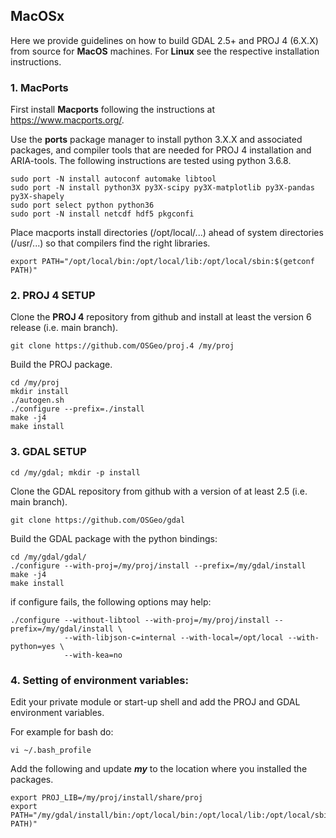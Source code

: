 ## MacOSx
Here we provide guidelines on how to build GDAL 2.5+ and PROJ 4 (6.X.X) from source for **MacOS** machines. For **Linux** see the respective installation instructions. 

### 1. MacPorts
First install **Macports** following the instructions at https://www.macports.org/.

Use the **ports** package manager to install python 3.X.X and associated packages, and compiler tools that are needed for PROJ 4 installation and ARIA-tools.
The following instructions are tested using python 3.6.8.

```
sudo port -N install autoconf automake libtool
sudo port -N install python3X py3X-scipy py3X-matplotlib py3X-pandas py3X-shapely
sudo port select python python36
sudo port -N install netcdf hdf5 pkgconfi
```
Place macports install directories (/opt/local/...) ahead of system directories (/usr/...) so that compilers find the right libraries.
```
export PATH="/opt/local/bin:/opt/local/lib:/opt/local/sbin:$(getconf PATH)"
```

### 2. PROJ 4 SETUP
Clone the **PROJ 4** repository from github and install at least the version 6 release (i.e. main branch).

```
git clone https://github.com/OSGeo/proj.4 /my/proj
```

Build the PROJ package.
```
cd /my/proj
mkdir install
./autogen.sh
./configure --prefix=./install 
make -j4
make install
```

### 3. GDAL SETUP
```
cd /my/gdal; mkdir -p install
```

Clone the GDAL repository from github with a version of at least 2.5 (i.e. main branch).
```
git clone https://github.com/OSGeo/gdal
```

Build the GDAL package with the python bindings:
```
cd /my/gdal/gdal/
./configure --with-proj=/my/proj/install --prefix=/my/gdal/install 
make -j4 
make install
```
if configure fails, the following options may help:
```
./configure --without-libtool --with-proj=/my/proj/install --prefix=/my/gdal/install \
            --with-libjson-c=internal --with-local=/opt/local --with-python=yes \
            --with-kea=no
```

### 4. Setting of environment variables:
Edit your private module or start-up shell and add the PROJ and GDAL environment variables.

For example for bash do:
```
vi ~/.bash_profile
```

Add the following and update ***my*** to the location where you installed the packages.
```
export PROJ_LIB=/my/proj/install/share/proj
export PATH="/my/gdal/install/bin:/opt/local/bin:/opt/local/lib:/opt/local/sbin:$(getconf PATH)"
```
